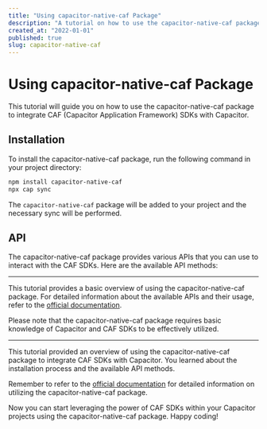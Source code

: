 ```yaml
---
title: "Using capacitor-native-caf Package"
description: "A tutorial on how to use the capacitor-native-caf package to integrate CAF SDKs with Capacitor."
created_at: "2022-01-01"
published: true
slug: capacitor-native-caf
---
```


# Using capacitor-native-caf Package

This tutorial will guide you on how to use the capacitor-native-caf package to integrate CAF (Capacitor Application Framework) SDKs with Capacitor.

## Installation

To install the capacitor-native-caf package, run the following command in your project directory:

```bash
npm install capacitor-native-caf
npx cap sync
```

The `capacitor-native-caf` package will be added to your project and the necessary sync will be performed.

## API

The capacitor-native-caf package provides various APIs that you can use to interact with the CAF SDKs. Here are the available API methods:

<!-- The following is the generated API documentation -->

<!-- run docgen to generate docs from the source -->
<!-- More info: https://github.com/ionic-team/capacitor-docgen -->

---

This tutorial provides a basic overview of using the capacitor-native-caf package. For detailed information about the available APIs and their usage, refer to the [official documentation](https://github.com/ionic-team/capacitor-docgen).

Please note that the capacitor-native-caf package requires basic knowledge of Capacitor and CAF SDKs to be effectively utilized.

---

This tutorial provided an overview of using the capacitor-native-caf package to integrate CAF SDKs with Capacitor. You learned about the installation process and the available API methods.

Remember to refer to the [official documentation](https://github.com/ionic-team/capacitor-docgen) for detailed information on utilizing the capacitor-native-caf package.

Now you can start leveraging the power of CAF SDKs within your Capacitor projects using the capacitor-native-caf package. Happy coding!